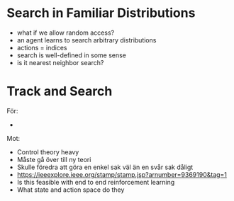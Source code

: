 # Search in Familiar Distributions

- what if we allow random access?
- an agent learns to search arbitrary distributions
- actions = indices
- search is well-defined in some sense
- is it nearest neighbor search?

# Track and Search

För:

-

Mot:

- Control theory heavy
- Måste gå över till ny teori
- Skulle föredra att göra en enkel sak väl än en svår sak dåligt
- https://ieeexplore.ieee.org/stamp/stamp.jsp?arnumber=9369190&tag=1
- Is this feasible with end to end reinforcement learning
- What state and action space do they